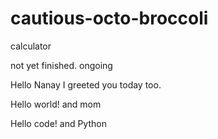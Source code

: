 # cautious-octo-broccoli
calculator 


not yet finished.
ongoing


Hello Nanay I greeted you today too.

Hello world! and mom

Hello code! and Python


<!-- This will be a calculator not yet finish and its ongoing. 


Ongoing calculator program

octo octo
